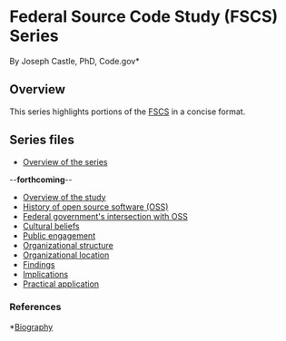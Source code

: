 # Federal Source Code Study (FSCS) Series
By Joseph Castle, PhD, Code.gov*

## Overview
This series highlights portions of the [FSCS](https://github.com/GSA/code-gov/blob/master/docs/FederalSourceCodeStudy/FederalSourceCodeStudy.pdf) in a concise format.

## Series files
-  [Overview of the series](``)

--**forthcoming**--
- [Overview of the study](``)
- [History of open source software (OSS)](``)
- [Federal government's intersection with OSS](``)
- [Cultural beliefs](``)
- [Public engagement](``)
- [Organizational structure](``)
- [Organizational location](``)
- [Findings](``)
- [Implications](``)
- [Practical application](``)

### References
*[Biography](https://digital.gov/authors/joseph-castle/)